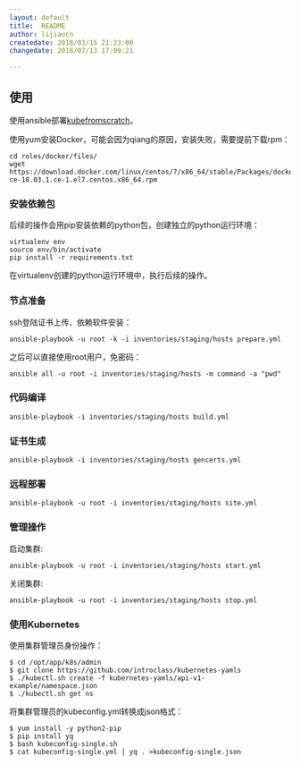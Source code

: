 ```yaml
---
layout: default
title:  README
author: lijiaocn
createdate: 2018/03/15 21:23:00
changedate: 2018/07/13 17:09:21

---
```


## 使用

使用ansible部署[kubefromscratch](https://github.com/introclass/kubefromscratch)。

使用yum安装Docker，可能会因为qiang的原因，安装失败，需要提前下载rpm：

	cd roles/docker/files/
	wget https://download.docker.com/linux/centos/7/x86_64/stable/Packages/docker-ce-18.03.1.ce-1.el7.centos.x86_64.rpm

### 安装依赖包

后续的操作会用pip安装依赖的python包，创建独立的python运行环境：

	virtualenv env
	source env/bin/activate
	pip install -r requirements.txt

在virtualenv创建的python运行环境中，执行后续的操作。

### 节点准备

ssh登陆证书上传、依赖软件安装：

	ansible-playbook -u root -k -i inventories/staging/hosts prepare.yml

之后可以直接使用root用户，免密码：

	ansible all -u root -i inventories/staging/hosts -m command -a "pwd"

### 代码编译

	ansible-playbook -i inventories/staging/hosts build.yml

### 证书生成

	ansible-playbook -i inventories/staging/hosts gencerts.yml

### 远程部署

	ansible-playbook -u root -i inventories/staging/hosts site.yml

### 管理操作

启动集群:

	ansible-playbook -u root -i inventories/staging/hosts start.yml

关闭集群:

	ansible-playbook -u root -i inventories/staging/hosts stop.yml

### 使用Kubernetes

使用集群管理员身份操作：

	$ cd /opt/app/k8s/admin
	$ git clone https://github.com/introclass/kubernetes-yamls
	$ ./kubectl.sh create -f kubernetes-yamls/api-v1-example/namespace.json
	$ ./kubectl.sh get ns

将集群管理员的kubeconfig.yml转换成json格式：

	$ yum install -y python2-pip
	$ pip install yq
	$ bash kubeconfig-single.sh
	$ cat kubeconfig-single.yml | yq . >kubeconfig-single.json
